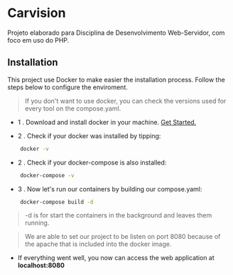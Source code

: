# Carvision

Projeto elaborado para Disciplina de Desenvolvimento Web-Servidor, com foco em uso do PHP.


## Installation

This project use Docker to make easier the installation process. Follow the steps below to configure the enviroment.
> If you don't want to use docker, you can check the versions used for every tool on the compose.yaml.

- 1 . Download and install docker in your machine. [Get Started.](https://www.docker.com/get-started/ )

- 2 . Check if your docker was installed  by tipping:

```bash
    docker -v
```

- 2 . Check if your docker-compose is also installed:

```bash
    docker-compose -v
```

- 3 . Now let's run our containers by building our compose.yaml:


```bash
    docker-compose build -d
```

> -d is for start the containers in the background and leaves them running.

> We are able to set our project to be listen on port 8080 because of the apache that is included into the docker image.

- If everything went well, you now can access the web application at **localhost:8080**
    

